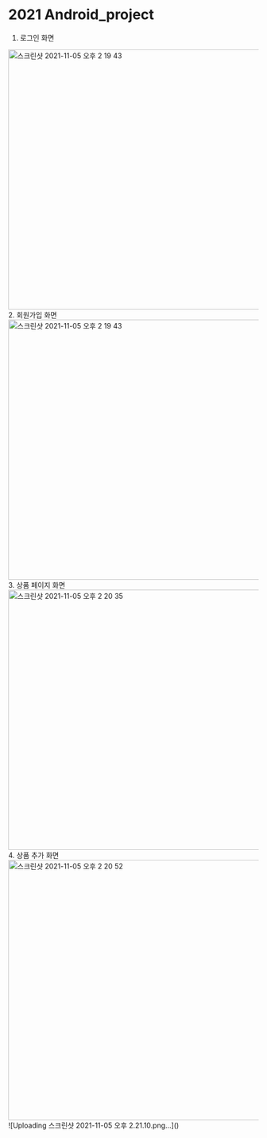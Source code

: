 # 2021 Android_project
1. 로그인 화면
<img width="522" alt="스크린샷 2021-11-05 오후 2 19 43" src="https://user-images.githubusercontent.com/65989401/140462333-a2a1f20d-adcb-4358-856a-6a0ac49e174f.png">
2. 회원가입 화면 
<img width="522" alt="스크린샷 2021-11-05 오후 2 19 43" src="https://user-images.githubusercontent.com/65989401/140462398-41aaedb2-c28a-4dfb-ab3c-73ebd20b6499.png">
3. 상품 페이지 화면
<img width="522" alt="스크린샷 2021-11-05 오후 2 20 35" src="https://user-images.githubusercontent.com/65989401/140462446-c44499aa-11ae-47fc-b7eb-384fad0827a1.png">
4. 상품 추가 화면
<img width="522" alt="스크린샷 2021-11-05 오후 2 20 52" src="https://user-images.githubusercontent.com/65989401/140462482-f625bb04-f82a-44ad-b98a-8b0fed298f1a.png">
![Uploading 스크린샷 2021-11-05 오후 2.21.10.png…]()
